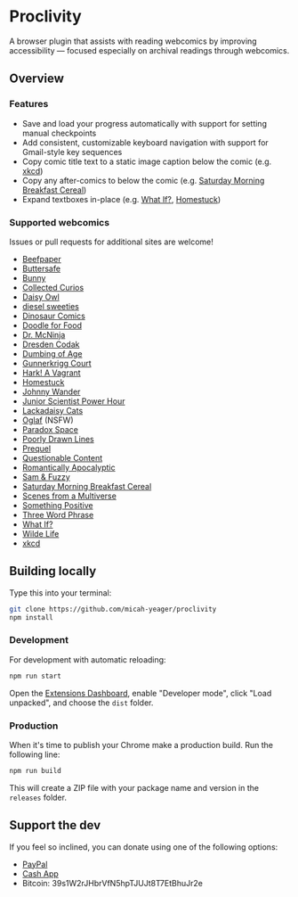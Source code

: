 # Proclivity

A browser plugin that assists with reading webcomics by improving accessibility — focused especially on archival readings through webcomics.

## Overview

### Features

- Save and load your progress automatically with support for setting manual checkpoints
- Add consistent, customizable keyboard navigation with support for Gmail-style key sequences
- Copy comic title text to a static image caption below the comic (e.g. [xkcd](https://xkcd.com))
- Copy any after-comics to below the comic (e.g. [Saturday Morning Breakfast Cereal](https://smbc-comics.com))
- Expand textboxes in-place (e.g. [What If?](https://what-if.xkcd.com), [Homestuck](https://homestuck.com))

### Supported webcomics

Issues or pull requests for additional sites are welcome!

- [Beefpaper](http://beefpaper.com/)
- [Buttersafe](https://www.buttersafe.com/)
- [Bunny](http://www.bunny-comic.com/)
- [Collected Curios](https://collectedcurios.com/)
- [Daisy Owl](https://daisyowl.com/)
- [diesel sweeties](https://www.dieselsweeties.com/)
- [Dinosaur Comics](https://qwantz.com/)
- [Doodle for Food](https://www.doodleforfood.com/)
- [Dr. McNinja](http://drmcninja.com/)
- [Dresden Codak](https://dresdencodak.com/)
- [Dumbing of Age](https://www.dumbingofage.com/)
- [Gunnerkrigg Court](https://www.gunnerkrigg.com/)
- [Hark! A Vagrant](http://www.harkavagrant.com/)
- [Homestuck](https://www.homestuck.com/)
- [Johnny Wander](http://www.johnnywander.com/)
- [Junior Scientist Power Hour](https://www.jspowerhour.com/)
- [Lackadaisy Cats](https://lackadaisycats.com/)
- [Oglaf](https://www.oglaf.com/) (NSFW)
- [Paradox Space](http://hs.hiveswap.com/paradoxspace/index.php)
- [Poorly Drawn Lines](https://poorlydrawnlines.com/)
- [Prequel](https://www.prequeladventure.com/)
- [Questionable Content](https://www.questionablecontent.net/)
- [Romantically Apocalyptic](https://romanticallyapocalyptic.com/)
- [Sam & Fuzzy](https://www.samandfuzzy.com/)
- [Saturday Morning Breakfast Cereal](https://www.smbc-comics.com/)
- [Scenes from a Multiverse](https://amultiverse.com/)
- [Something Positive](https://somethingpositive.net/)
- [Three Word Phrase](http://threewordphrase.com/)
- [What If?](https://what-if.xkcd.com/)
- [Wilde Life](https://www.wildelifecomic.com/)
- [xkcd](https://xkcd.com/)

## Building locally

Type this into your terminal:

```sh
git clone https://github.com/micah-yeager/proclivity
npm install
```

### Development

For development with automatic reloading:

```sh
npm run start
```

Open the [Extensions Dashboard](chrome://extensions), enable "Developer mode", click "Load unpacked", and choose the `dist` folder.

### Production

When it's time to publish your Chrome make a production build. Run the following line:

```sh
npm run build
```

This will create a ZIP file with your package name and version in the `releases`
folder.

## Support the dev

If you feel so inclined, you can donate using one of the following options:
- [PayPal](https://paypal.me/MicahHummert)
- [Cash App](https://cash.app/$micahyeagers)
- Bitcoin: 39s1W2rJHbrVfN5hpTJUJt8T7EtBhuJr2e